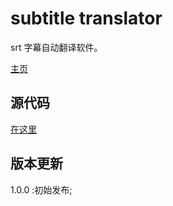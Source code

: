 # subtitle translator

srt 字幕自动翻译软件。

[主页](http://coolwp.com/subtitle-translator.html)

## 源代码

[在这里](./src)

## 版本更新

1.0.0 :初始发布;
